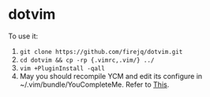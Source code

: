 # dotvim

To use it:
1. `git clone https://github.com/firejq/dotvim.git`
1. `cd dotvim && cp -rp {.vimrc,.vim/} ../`
1. `vim +PluginInstall -qall`
1. May you should recompile YCM and edit its configure in ~/.vim/bundle/YouCompleteMe. Refer to [This](https://github.com/Valloric/YouCompleteMe#linux-64-bit).
